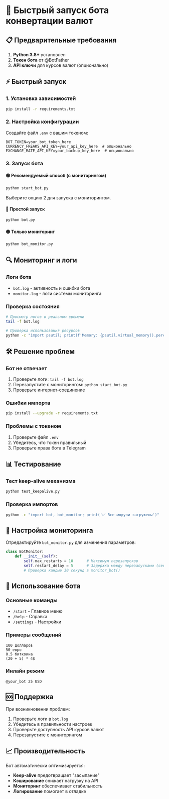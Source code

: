 # 🚀 Быстрый запуск бота конвертации валют

## 📋 Предварительные требования

1. **Python 3.8+** установлен
2. **Токен бота** от @BotFather
3. **API ключи** для курсов валют (опционально)

## ⚡ Быстрый запуск

### 1. Установка зависимостей
```bash
pip install -r requirements.txt
```

### 2. Настройка конфигурации
Создайте файл `.env` с вашим токеном:
```env
BOT_TOKEN=your_bot_token_here
CURRENCY_FREAKS_API_KEY=your_api_key_here  # опционально
EXCHANGE_RATE_API_KEY=your_backup_key_here  # опционально
```

### 3. Запуск бота

#### 🟢 Рекомендуемый способ (с мониторингом)
```bash
python start_bot.py
```
Выберите опцию 2 для запуска с мониторингом.

#### 🔵 Простой запуск
```bash
python bot.py
```

#### 🟡 Только мониторинг
```bash
python bot_monitor.py
```

## 🔍 Мониторинг и логи

### Логи бота
- `bot.log` - активность и ошибки бота
- `monitor.log` - логи системы мониторинга

### Проверка состояния
```bash
# Просмотр логов в реальном времени
tail -f bot.log

# Проверка использования ресурсов
python -c "import psutil; print(f'Memory: {psutil.virtual_memory().percent}%')"
```

## 🛠️ Решение проблем

### Бот не отвечает
1. Проверьте логи: `tail -f bot.log`
2. Перезапустите с мониторингом: `python start_bot.py`
3. Проверьте интернет-соединение

### Ошибки импорта
```bash
pip install --upgrade -r requirements.txt
```

### Проблемы с токеном
1. Проверьте файл `.env`
2. Убедитесь, что токен правильный
3. Проверьте права бота в Telegram

## 📊 Тестирование

### Тест keep-alive механизма
```bash
python test_keepalive.py
```

### Проверка импортов
```bash
python -c "import bot, bot_monitor; print('✅ Все модули загружены')"
```

## 🔧 Настройка мониторинга

Отредактируйте `bot_monitor.py` для изменения параметров:

```python
class BotMonitor:
    def __init__(self):
        self.max_restarts = 10      # Максимум перезапусков
        self.restart_delay = 5      # Задержка между перезапусками (сек)
        # Проверка каждые 30 секунд в monitor_bot()
```

## 📱 Использование бота

### Основные команды
- `/start` - Главное меню
- `/help` - Справка
- `/settings` - Настройки

### Примеры сообщений
```
100 долларов
50 евро
0.5 биткоина
(20 + 5) * 4$
```

### Инлайн режим
```
@your_bot 25 USD
```

## 🆘 Поддержка

При возникновении проблем:
1. Проверьте логи в `bot.log`
2. Убедитесь в правильности настроек
3. Проверьте доступность API курсов валют
4. Перезапустите с мониторингом

## 📈 Производительность

Бот автоматически оптимизируется:
- **Keep-alive** предотвращает "засыпание"
- **Кэширование** снижает нагрузку на API
- **Мониторинг** обеспечивает стабильность
- **Логирование** помогает в отладке 